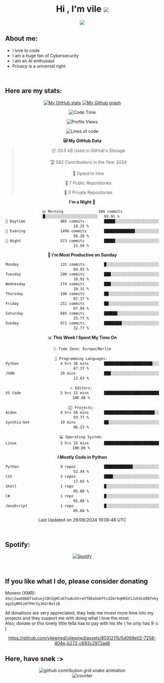 <h1 align="center">Hi , I'm vile <img src="https://media.giphy.com/media/hvRJCLFzcasrR4ia7z/giphy.gif" width="35"></h1>
<p align="center">
  <a href="https://github.com/viledissociation"><img src="https://readme-typing-svg.demolab.com?font=Roboto+Mono&weight=300&size=28&duration=4000&pause=100&color=C109F7&center=true&vCenter=true&width=580&height=127&lines=I'm+a+programmer;I'm+an+AI+enthusiast;I'm+a+big+fan+of+Neural+Networks;I'm+interested+in+Computer+Science;I+love+Cybersecurity;By+the+way+I+use+Arch+%F0%9F%92%80"></a>
</p>

## About me:

- I love to code
- I am a huge fan of Cybersecurity
- I am an AI enthusiast
- Privacy is a universal right

<br>

## Here are my stats:

<div align="center">
    
 [![My GitHub stats](https://github-readme-stats.vercel.app/api?username=vilewired&count_private=true&show_icons=true&theme=radical)](https://github.com/vilewired)
 [![My Github graph](http://github-profile-summary-cards.vercel.app/api/cards/profile-details?username=vilewired&theme=radical)](https://github.com/vilewired)

<!--START_SECTION:waka-->
![Code Time](http://img.shields.io/badge/Code%20Time-343%20hrs%2033%20mins-blue)

![Profile Views](http://img.shields.io/badge/Profile%20Views-0-blue)

![Lines of code](https://img.shields.io/badge/From%20Hello%20World%20I%27ve%20Written-190.2%20thousand%20lines%20of%20code-blue)

**🐱 My GitHub Data** 

> 📦 20.5 kB Used in GitHub's Storage 
 > 
> 🏆 582 Contributions in the Year 2024
 > 
> 💼 Opted to Hire
 > 
> 📜 7 Public Repositories 
 > 
> 🔑 0 Private Repositories 
 > 
**I'm a Night 🦉** 

```text
🌞 Morning                104 commits         █░░░░░░░░░░░░░░░░░░░░░░░░   03.91 % 
🌆 Daytime                485 commits         █████░░░░░░░░░░░░░░░░░░░░   18.25 % 
🌃 Evening                1496 commits        ██████████████░░░░░░░░░░░   56.28 % 
🌙 Night                  573 commits         █████░░░░░░░░░░░░░░░░░░░░   21.56 % 
```
📅 **I'm Most Productive on Sunday** 

```text
Monday                   131 commits         █░░░░░░░░░░░░░░░░░░░░░░░░   04.93 % 
Tuesday                  290 commits         ███░░░░░░░░░░░░░░░░░░░░░░   10.91 % 
Wednesday                274 commits         ███░░░░░░░░░░░░░░░░░░░░░░   10.31 % 
Thursday                 196 commits         ██░░░░░░░░░░░░░░░░░░░░░░░   07.37 % 
Friday                   211 commits         ██░░░░░░░░░░░░░░░░░░░░░░░   07.94 % 
Saturday                 685 commits         ██████░░░░░░░░░░░░░░░░░░░   25.77 % 
Sunday                   871 commits         ████████░░░░░░░░░░░░░░░░░   32.77 % 
```


📊 **This Week I Spent My Time On** 

```text
🕑︎ Time Zone: Europe/Berlin

💬 Programming Languages: 
Python                   4 hrs 36 mins       ██████████████████████░░░   87.37 % 
JSON                     39 mins             ███░░░░░░░░░░░░░░░░░░░░░░   12.63 % 

🔥 Editors: 
VS Code                  5 hrs 15 mins       █████████████████████████   100.00 % 

🐱‍💻 Projects: 
Aiden                    4 hrs 56 mins       ███████████████████████░░   93.77 % 
Synthia-bot              19 mins             ██░░░░░░░░░░░░░░░░░░░░░░░   06.23 % 

💻 Operating System: 
Linux                    5 hrs 15 mins       █████████████████████████   100.00 % 
```

**I Mostly Code in Python** 

```text
Python                   9 repos             █████████████░░░░░░░░░░░░   52.94 % 
CSS                      3 repos             ████░░░░░░░░░░░░░░░░░░░░░   17.65 % 
Shell                    1 repo              █░░░░░░░░░░░░░░░░░░░░░░░░   05.88 % 
C#                       1 repo              █░░░░░░░░░░░░░░░░░░░░░░░░   05.88 % 
JavaScript               1 repo              █░░░░░░░░░░░░░░░░░░░░░░░░   05.88 % 
```




 Last Updated on 29/08/2024 19:06:48 UTC
<!--END_SECTION:waka-->
</div>
<br>

## Spotify:

<div align="center">

[![Spotify](https://whois-hoeless.vercel.app/api/spotify?background_color=0d1117&border_color=090d13)](https://open.spotify.com/user/heanchenhorst)
</div>

<br>

## If you like what I do, please consider donating

Monero (XMR): ```45wj2aubQQQfswkuojCQhZgHCs67nabskhrwYTDEaVmkPtcXZmrkqKKSV1JuhXLU8QfnkyagZXyBM1a9fPHrVyJkGrBxtiB```

All donations are very appreciated, they help me invest more time into my projects and they support me with doing what I love the most.  
Also, donate or this lovely little fella has to pay with his life (  he only has 9 :c  )

<div align="center">


https://github.com/vilewired/vilewired/assets/85312115/5d099e02-7258-404e-b272-c693c2972ad6


</div>

## Here, have snek :>
<div align="center">
<picture>
  <source media="(prefers-color-scheme: dark)" srcset="https://raw.githubusercontent.com/vilewired/vilewired/output/github-contribution-grid-snake-dark.svg">
  <source media="(prefers-color-scheme: light)" srcset="https://raw.githubusercontent.com/vilewired/vilewired/output/github-contribution-grid-snake.svg">
  <img alt="github contribution grid snake animation" src="https://raw.githubusercontent.com/vilewired/vilewired/output/github-contribution-grid-snake.svg">
</div>

<div align="center">
  <img src="https://moe-counter.glitch.me/get/@hoeless_count?theme=rule34" alt="counter" />
</div>
